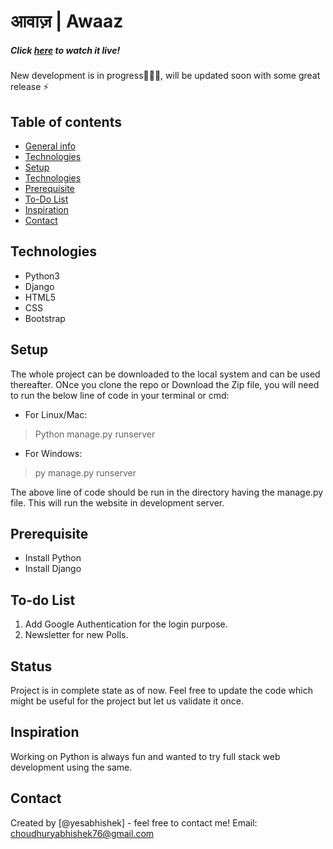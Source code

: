 # आवाज़ | Awaaz 
##### Click [here](https://referendumit.herokuapp.com/) to watch it live! 
New development is in progress👨🏻‍💻, will be updated soon with some great release ⚡



## Table of contents
* [General info](#general-info)
* [Technologies](#technologies)
* [Setup](#setup)
* [Technologies](#technologies)
* [Prerequisite](#Prerequisite)
* [To-Do List](#To-Do-List)
* [Inspiration](#inspiration)
* [Contact](#contact)


## Technologies
* Python3
* Django
* HTML5
* CSS 
* Bootstrap


## Setup
The whole project can be downloaded to the local system and can be used thereafter. ONce you clone the repo or Download the Zip file, you will need to run the below line of code in your terminal or cmd:

* For Linux/Mac: 
> Python manage.py runserver 
* For Windows: 
> py manage.py runserver 

The above line of code should be run in the directory having the manage.py file. This will run the website in development server. 

## Prerequisite
* Install Python
* Install Django 



## To-do List
1. Add Google Authentication for the login purpose.
2. Newsletter for new Polls. 


## Status
Project is in complete state as of now. Feel free to update the code which might be useful for the project but let us validate it once. 

## Inspiration
Working on Python is always fun and wanted to try full stack web development using the same. 

## Contact
Created by [@yesabhishek] - feel free to contact me!
Email: choudhuryabhishek76@gmail.com
